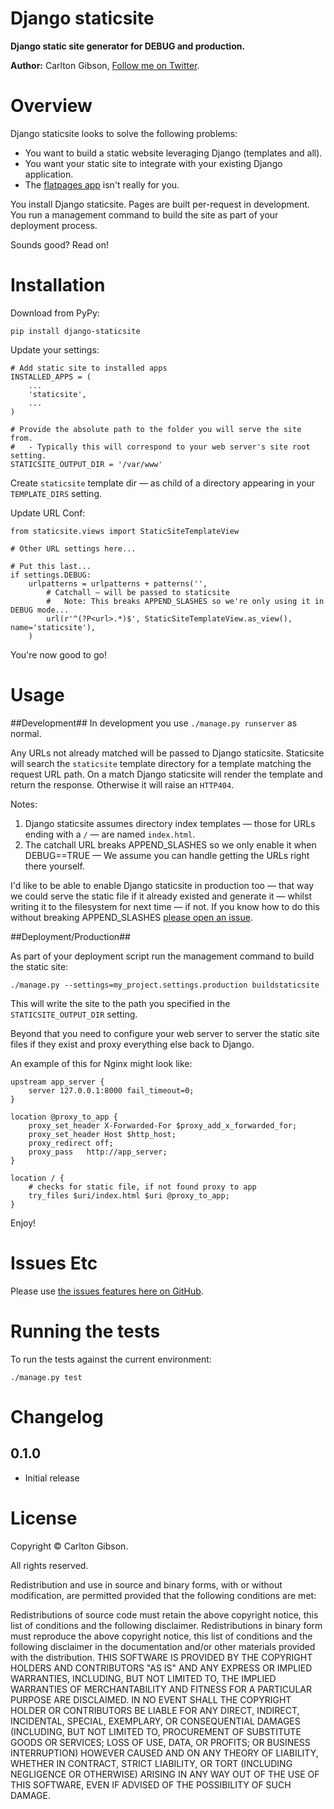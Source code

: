 Django staticsite
=================

**Django static site generator for DEBUG and production.**

**Author:** Carlton Gibson, [Follow me on Twitter][1].

Overview
========

Django staticsite looks to solve the following problems:

* You want to build a static website leveraging Django (templates and all).
* You want your static site to integrate with your existing Django application.
* The [flatpages app](https://docs.djangoproject.com/en/dev/ref/contrib/flatpages/) isn't really for you.

You install Django staticsite. Pages are built per-request in development. You run a management command to build the site as part of your deployment process.

Sounds good? Read on!

Installation
============

Download from PyPy:

    pip install django-staticsite

Update your settings:

    # Add static site to installed apps
    INSTALLED_APPS = (
        ...
        'staticsite',
        ...
    )

    # Provide the absolute path to the folder you will serve the site from.
    #   - Typically this will correspond to your web server's site root setting.
    STATICSITE_OUTPUT_DIR = '/var/www'

Create `staticsite` template dir — as child of a directory appearing in your `TEMPLATE_DIRS` setting.

Update URL Conf:

    from staticsite.views import StaticSiteTemplateView

    # Other URL settings here...

    # Put this last...
    if settings.DEBUG:
        urlpatterns = urlpatterns + patterns('',
            # Catchall — will be passed to staticsite
            #   Note: This breaks APPEND_SLASHES so we're only using it in DEBUG mode...
            url(r'^(?P<url>.*)$', StaticSiteTemplateView.as_view(), name='staticsite'),
        )

You're now good to go!

Usage
=====

##Development##
In development you use `./manage.py runserver` as normal.

Any URLs not already matched will be passed to Django staticsite. Staticsite will search the `staticsite` template directory for a template matching the request URL path. On a match Django staticsite will render the template and return the response. Otherwise it will raise an `HTTP404`.

Notes:

1. Django staticsite assumes directory index templates — those for URLs ending with a `/` — are named `index.html`.
2. The catchall URL breaks APPEND_SLASHES so we only enable it when DEBUG==TRUE — We assume you can handle getting the URLs right there yourself.

I'd like to be able to enable Django staticsite in production too — that way we could serve the static file if it already existed and generate it — whilst writing it to the filesystem for next time — if not. If you know how to do this without breaking APPEND_SLASHES [please open an issue](https://github.com/carltongibson/django-staticsite/issues/new).

##Deployment/Production##

As part of your deployment script run the management command to build the static site:

    ./manage.py --settings=my_project.settings.production buildstaticsite

This will write the site to the path you specified in the `STATICSITE_OUTPUT_DIR` setting.

Beyond that you need to configure your web server to server the static site files if they exist and proxy everything else back to Django.

An example of this for Nginx might look like:

    upstream app_server {
        server 127.0.0.1:8000 fail_timeout=0;
    }

    location @proxy_to_app {
        proxy_set_header X-Forwarded-For $proxy_add_x_forwarded_for;
        proxy_set_header Host $http_host;
        proxy_redirect off;
        proxy_pass   http://app_server;
    }

    location / {
        # checks for static file, if not found proxy to app
        try_files $uri/index.html $uri @proxy_to_app;
    }

Enjoy!

Issues Etc
==========

Please use [the issues features here on GitHub](https://github.com/carltongibson/django-staticsite/issues).


Running the tests
=================

To run the tests against the current environment:

    ./manage.py test

Changelog
=========

0.1.0
-----

* Initial release

License
=======

Copyright © Carlton Gibson.

All rights reserved.

Redistribution and use in source and binary forms, with or without
modification, are permitted provided that the following conditions are met:

Redistributions of source code must retain the above copyright notice, this
list of conditions and the following disclaimer.
Redistributions in binary form must reproduce the above copyright notice, this
list of conditions and the following disclaimer in the documentation and/or
other materials provided with the distribution.
THIS SOFTWARE IS PROVIDED BY THE COPYRIGHT HOLDERS AND CONTRIBUTORS "AS IS" AND
ANY EXPRESS OR IMPLIED WARRANTIES, INCLUDING, BUT NOT LIMITED TO, THE IMPLIED
WARRANTIES OF MERCHANTABILITY AND FITNESS FOR A PARTICULAR PURPOSE ARE
DISCLAIMED. IN NO EVENT SHALL THE COPYRIGHT HOLDER OR CONTRIBUTORS BE LIABLE
FOR ANY DIRECT, INDIRECT, INCIDENTAL, SPECIAL, EXEMPLARY, OR CONSEQUENTIAL
DAMAGES (INCLUDING, BUT NOT LIMITED TO, PROCUREMENT OF SUBSTITUTE GOODS OR
SERVICES; LOSS OF USE, DATA, OR PROFITS; OR BUSINESS INTERRUPTION) HOWEVER
CAUSED AND ON ANY THEORY OF LIABILITY, WHETHER IN CONTRACT, STRICT LIABILITY,
OR TORT (INCLUDING NEGLIGENCE OR OTHERWISE) ARISING IN ANY WAY OUT OF THE USE
OF THIS SOFTWARE, EVEN IF ADVISED OF THE POSSIBILITY OF SUCH DAMAGE.

[1]: http://twitter.com/carltongibson
